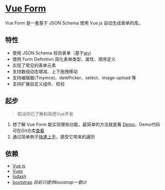 # [Vue Form](https://github.com/okbeng03/vue-form)
Vue Form 是一套基于 JSON Schema 使用 Vue.js 自动生成表单的库。

## 特性
* 使用 JSON Schema 校验表单（基于[ajv](https://www.npmjs.com/package/ajv)）
* 使用 Form Definition 简化表单类型、属性、顺序定义
* 实现了常见的表单元素
* 支持数组动态增减、上下拖拽移动
* 支持编辑器(Tinymce)、datePicker、select、image-upload 等
* 支持扩展自定义组件、校验

## 起步
> 假设你已了解和熟悉Vue开发

1. 想了解 Vue Form 能实现哪些功能，最简单的方法就是看 [Demo](/docs/demo.html)，Demo代码可在Git仓库[查看](https://github.com/okbeng03/vue-form-doc/tree/master/examples)
2. 通过简单例子[快速上手](/docs/start.html)，感受它带来的遍历

## 依赖
* [Vue.js](https://cn.vuejs.org/)
* [Vuex](https://vuex.vuejs.org/zh/)
* [lodash](https://lodash.com/)
* [bootstrap](http://www.bootcss.com/) *目前只提供boostrap一套UI*
